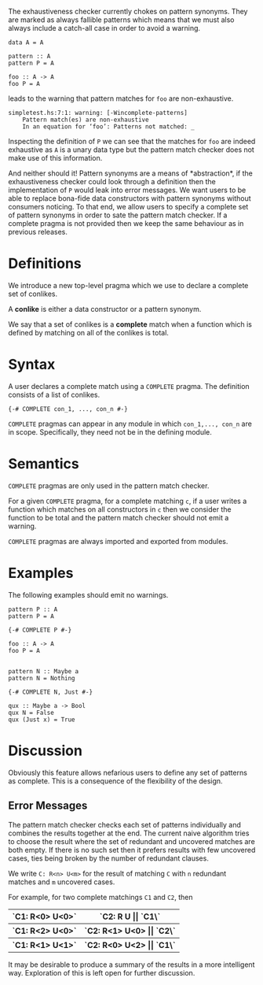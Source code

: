 
The exhaustiveness checker currently chokes on pattern synonyms. 
They are marked as always fallible patterns which means that we must also always include a catch-all case in order to avoid a warning.


```
data A = A

pattern :: A
pattern P = A

foo :: A -> A
foo P = A
```


leads to the warning that pattern matches for `foo` are non-exhaustive.


```wiki
simpletest.hs:7:1: warning: [-Wincomplete-patterns]
    Pattern match(es) are non-exhaustive
    In an equation for ‘foo’: Patterns not matched: _
```


Inspecting the definition of `P` we can see that the matches for `foo` are indeed exhaustive as `A` is a unary data type but the pattern match checker does not make use of this information.



And neither should it! Pattern synonyms are a means of \*abstraction\*, if the exhaustiveness checker could look through a definition then the implementation of `P` would leak into error messages. 
We want users to be able to replace bona-fide data constructors with pattern synonyms without consumers noticing. 
To that end, we allow users to specify a complete set of pattern synonyms in order to sate the pattern match checker. If a complete pragma is not provided then we keep the same behaviour as in previous releases.


# Definitions



We introduce a new top-level pragma which we use to declare a complete set of conlikes.



A **conlike** is either a data constructor or a pattern synonym.



We say that a set of conlikes is a **complete** match when a function which is defined by matching on all of the conlikes is total.


# Syntax



A user declares a complete match using a `COMPLETE` pragma. The definition consists of a list of conlikes. 


```
{-# COMPLETE con_1, ..., con_n #-}
```


`COMPLETE` pragmas can appear in any module in which `con_1,..., con_n` are in scope. Specifically, they need not be in the defining module.


# Semantics



`COMPLETE` pragmas are only used in the pattern match checker. 



For a given `COMPLETE` pragma, for a complete matching `c`, if a user writes a function which matches on all constructors in `c` then we consider the function to be total and the pattern match checker should not emit a warning.



`COMPLETE` pragmas are always imported and exported from modules. 


# Examples



The following examples should emit no warnings.


```
pattern P :: A
pattern P = A

{-# COMPLETE P #-}

foo :: A -> A
foo P = A
```

```

pattern N :: Maybe a
pattern N = Nothing

{-# COMPLETE N, Just #-}

qux :: Maybe a -> Bool
qux N = False
qux (Just x) = True

```

# Discussion



Obviously this feature allows nefarious users to define any set of patterns as complete. This is a consequence of the flexibility of the design.


## Error Messages



The pattern match checker checks each set of patterns individually and combines the results together at the end. The current naive algorithm tries to choose the result where the set of redundant and uncovered matches are both empty. If there is no such set then it prefers results with few uncovered cases, ties being broken by the number of redundant clauses. 



We write `C: R<n> U<m>` for the result of matching `C` with `n` redundant matches and `m` uncovered cases. 



For example, for two complete matchings `C1` and `C2`, then 


<table><tr><th> `C1: R<0> U<0>`  </th>
<th> `C2: R<n> U<m> || `C1\` 
</th></tr>
<tr><th> `C1: R<2> U<0>`  </th>
<th> `C2: R<1> U<0>  || `C2\` 
</th></tr>
<tr><th> `C1: R<1> U<1>`   </th>
<th> `C2: R<0> U<2>  || `C1\` 
</th></tr></table>



It may be desirable to produce a summary of the results in a more intelligent way. Exploration of this is left open for further discussion.


